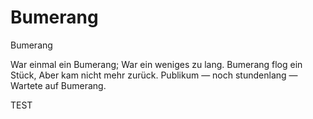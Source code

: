 # Bumerang

Bumerang

War einmal ein Bumerang;
War ein weniges zu lang.
Bumerang flog ein Stück,
Aber kam nicht mehr zurück.
Publikum — noch stundenlang —
Wartete auf Bumerang.

TEST
